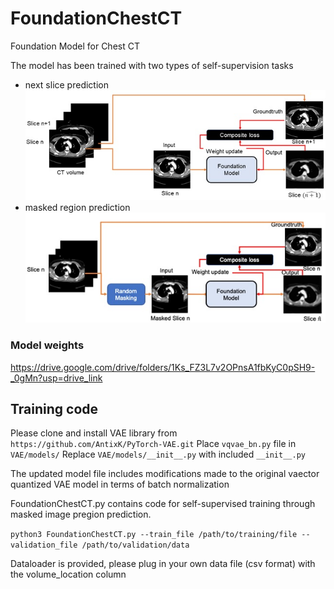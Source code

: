 # FoundationChestCT
Foundation Model for Chest CT

The model has been trained with two types of self-supervision tasks
* next slice prediction
![Next Slice Prediction](next_slice.jpg)
* masked region prediction
![Masked Region Prediction](masked_region.jpg)



### Model weights 

https://drive.google.com/drive/folders/1Ks_FZ3L7v2OPnsA1fbKyC0pSH9-_0gMn?usp=drive_link

## Training code
Please clone and install VAE library from ```https://github.com/AntixK/PyTorch-VAE.git```
Place ```vqvae_bn.py``` file in ```VAE/models/```
Replace ```VAE/models/__init__.py``` with included ```__init__.py```

The updated model file includes modifications made to the original vaector quantized VAE model in terms of batch normalization

FoundationChestCT.py contains code for self-supervised training through masked image pregion prediction.

```python3 FoundationChestCT.py --train_file /path/to/training/file --validation_file /path/to/validation/data```

Dataloader is provided, please plug in your own data file (csv format) with the volume_location column
